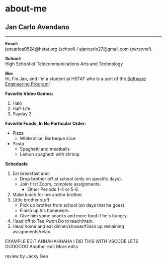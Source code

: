 # about-me

## Jan Carlo Avendano

---

**Email:**  
jancarloa0524@hstat.org (_school_) / ajancarlo27@gmail.com (_personal_).  

**School:**  
High School of Telecommunications Arts and Technology  

**Bio:**  
Hi, I'm Jan, and I'm a student at HSTAT who is a part of the [Software Engineering Program](https://hstatsep.github.io/index.html)!

**Favorite Video Games:** 
1. Halo
2. Half-Life
3. Payday 2

**Favorite Foods, In No Particular Order:**  
* Pizza
    * White slice, Barbeque slice
* Pasta
    * Spaghetti and meatballs
    * Lemon spaghetti with shrimp

**Scheduele**  
1. Eat breakfast and:
    * Drop brother off at school (only on specific days).
    * Join first Zoom, complete assignments.
        * Either Periods 1-4 or 5-8.
2. Make lunch for me and/or brother.
3. Little brother stuff:
    * Pick up brother from school (on days that he goes).
    * Finish up his homework.
    * Give him some snacks and more food if he's hungry.
4. Head off to Tae Kwon Do to teach/train. 
5. Head home and eat dinner/shower/finish up remaining assignments/relax. 

EXAMPLE EDIT
AHHAHAHHAHA I DID THIS WITH VSCODE LETS GOOOOOO
Another edit
More edits

review by Jacky Gee